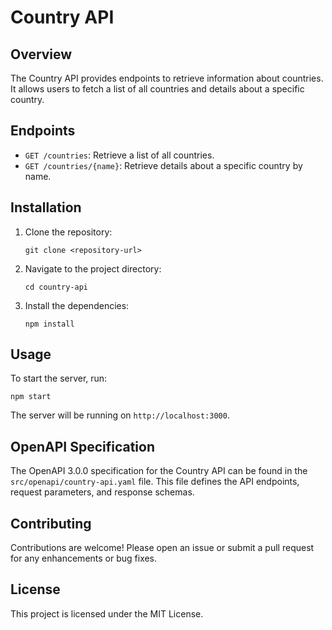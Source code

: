 # Country API

## Overview
The Country API provides endpoints to retrieve information about countries. It allows users to fetch a list of all countries and details about a specific country.

## Endpoints
- `GET /countries`: Retrieve a list of all countries.
- `GET /countries/{name}`: Retrieve details about a specific country by name.

## Installation
1. Clone the repository:
   ```
   git clone <repository-url>
   ```
2. Navigate to the project directory:
   ```
   cd country-api
   ```
3. Install the dependencies:
   ```
   npm install
   ```

## Usage
To start the server, run:
```
npm start
```
The server will be running on `http://localhost:3000`.

## OpenAPI Specification
The OpenAPI 3.0.0 specification for the Country API can be found in the `src/openapi/country-api.yaml` file. This file defines the API endpoints, request parameters, and response schemas.

## Contributing
Contributions are welcome! Please open an issue or submit a pull request for any enhancements or bug fixes.

## License
This project is licensed under the MIT License.